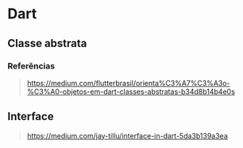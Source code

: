 # Dart
## Classe abstrata
### Referências
> https://medium.com/flutterbrasil/orienta%C3%A7%C3%A3o-%C3%A0-objetos-em-dart-classes-abstratas-b34d8b14b4e0s
## Interface
> https://medium.com/jay-tillu/interface-in-dart-5da3b139a3ea